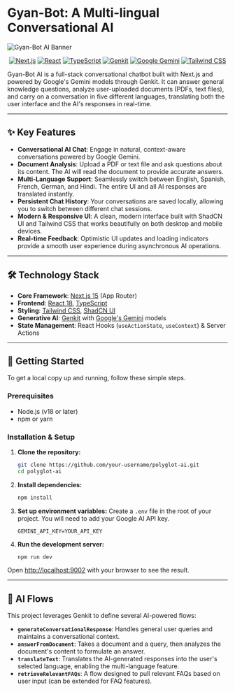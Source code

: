 # Gyan-Bot: A Multi-lingual Conversational AI

![Gyan-Bot AI Banner](https://placehold.co/1200x400/2563eb/ffffff?text=Gyan-Bot+AI)

<div align="center">

[![Next.js](httpshttps://img.shields.io/badge/Next.js-15-black?logo=nextdotjs)](https://nextjs.org/)
[![React](https://img.shields.io/badge/React-18-blue?logo=react)](https://react.dev/)
[![TypeScript](https://imgshields.io/badge/TypeScript-5-blue?logo=typescript)](https://www.typescriptlang.org/)
[![Genkit](https://img.shields.io/badge/Genkit-purple?logo=google&logoColor=white)](https://developers.google.com/genkit)
[![Google Gemini](https://img.shields.io/badge/Google_Gemini-blueviolet?logo=google&logoColor=white)](https://deepmind.google/technologies/gemini/)
[![Tailwind CSS](https://img.shields.io/badge/Tailwind_CSS-3-teal?logo=tailwindcss)](https://tailwindcss.com/)

</div>

Gyan-Bot AI is a full-stack conversational chatbot built with Next.js and powered by Google's Gemini models through Genkit. It can answer general knowledge questions, analyze user-uploaded documents (PDFs, text files), and carry on a conversation in five different languages, translating both the user interface and the AI's responses in real-time.

---

## ✨ Key Features

- **Conversational AI Chat**: Engage in natural, context-aware conversations powered by Google Gemini.
- **Document Analysis**: Upload a PDF or text file and ask questions about its content. The AI will read the document to provide accurate answers.
- **Multi-Language Support**: Seamlessly switch between English, Spanish, French, German, and Hindi. The entire UI and all AI responses are translated instantly.
- **Persistent Chat History**: Your conversations are saved locally, allowing you to switch between different chat sessions.
- **Modern & Responsive UI**: A clean, modern interface built with ShadCN UI and Tailwind CSS that works beautifully on both desktop and mobile devices.
- **Real-time Feedback**: Optimistic UI updates and loading indicators provide a smooth user experience during asynchronous AI operations.

---

## 🛠️ Technology Stack

- **Core Framework**: [Next.js 15](https://nextjs.org/) (App Router)
- **Frontend**: [React 18](https://react.dev/), [TypeScript](https://www.typescriptlang.org/)
- **Styling**: [Tailwind CSS](https://tailwindcss.com/), [ShadCN UI](https://ui.shadcn.com/)
- **Generative AI**: [Genkit](https://developers.google.com/genkit) with [Google's Gemini](https://deepmind.google/technologies/gemini/) models
- **State Management**: React Hooks (`useActionState`, `useContext`) & Server Actions

---

## 🚀 Getting Started

To get a local copy up and running, follow these simple steps.

### Prerequisites

- Node.js (v18 or later)
- npm or yarn

### Installation & Setup

1.  **Clone the repository:**
    ```sh
    git clone https://github.com/your-username/polyglot-ai.git
    cd polyglot-ai
    ```

2.  **Install dependencies:**
    ```sh
    npm install
    ```

3.  **Set up environment variables:**
    Create a `.env` file in the root of your project. You will need to add your Google AI API key.
    ```env
    GEMINI_API_KEY=YOUR_API_KEY
    ```

4.  **Run the development server:**
    ```sh
    npm run dev
    ```

Open [http://localhost:9002](http://localhost:9002) with your browser to see the result.

---

## 🧠 AI Flows

This project leverages Genkit to define several AI-powered flows:

- **`generateConversationalResponse`**: Handles general user queries and maintains a conversational context.
- **`answerFromDocument`**: Takes a document and a query, then analyzes the document's content to formulate an answer.
- **`translateText`**: Translates the AI-generated responses into the user's selected language, enabling the multi-language feature.
- **`retrieveRelevantFAQs`**: A flow designed to pull relevant FAQs based on user input (can be extended for FAQ features).
